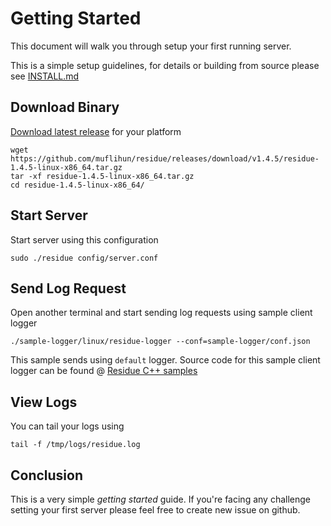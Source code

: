 # Getting Started

This document will walk you through setup your first running server.

This is a simple setup guidelines, for details or building from source please see [INSTALL.md](/docs/INSTALL.md)

## Download Binary
[Download latest release](https://github.com/muflihun/residue/releases/latest) for your platform

```
wget https://github.com/muflihun/residue/releases/download/v1.4.5/residue-1.4.5-linux-x86_64.tar.gz
tar -xf residue-1.4.5-linux-x86_64.tar.gz
cd residue-1.4.5-linux-x86_64/
```

## Start Server
Start server using this configuration

```
sudo ./residue config/server.conf
```

## Send Log Request
Open another terminal and start sending log requests using sample client logger

```
./sample-logger/linux/residue-logger --conf=sample-logger/conf.json
```

This sample sends using `default` logger. Source code for this sample client logger can be found @ [Residue C++ samples](https://github.com/muflihun/residue-cpp/blob/master/samples/minimal/main.cc)

## View Logs
You can tail your logs using

```
tail -f /tmp/logs/residue.log
```

## Conclusion
This is a very simple _getting started_ guide. If you're facing any challenge setting your first server please feel free to create new issue on github.
